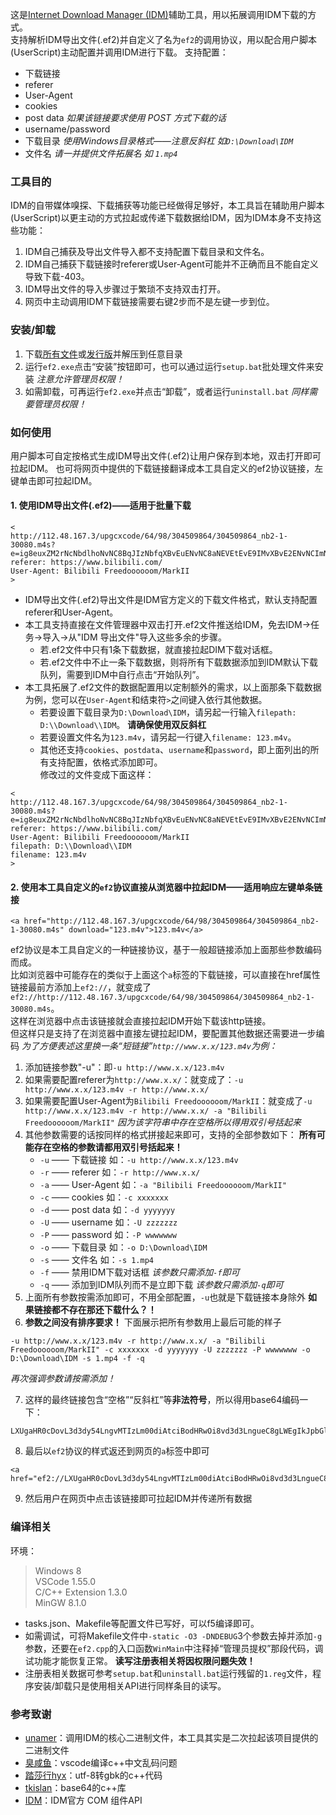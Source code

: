 这是[Internet Download Manager (IDM)](http://www.internetdownloadmanager.com/)辅助工具，用以拓展调用IDM下载的方式。  
支持解析IDM导出文件(.ef2)并自定义了名为`ef2`的调用协议，用以配合用户脚本(UserScript)主动配置并调用IDM进行下载。
支持配置：
   - 下载链接
   - referer
   - User-Agent
   - cookies
   - post data *如果该链接要求使用 POST 方式下载的话*
   - username/password
   - 下载目录 *使用Windows目录格式——注意反斜杠 如`D:\Download\IDM`*
   - 文件名 *请一并提供文件拓展名 如 `1.mp4`*

### 工具目的
IDM的自带媒体嗅探、下载捕获等功能已经做得足够好，本工具旨在辅助用户脚本(UserScript)以更主动的方式拉起或传递下载数据给IDM，因为IDM本身不支持这些功能：
   1. IDM自己捕获及导出文件导入都不支持配置下载目录和文件名。
   2. IDM自己捕获下载链接时referer或User-Agent可能并不正确而且不能自定义导致下载-403。
   3. IDM导出文件的导入步骤过于繁琐不支持双击打开。
   4. 网页中主动调用IDM下载链接需要右键2步而不是左键一步到位。  


### 安装/卸载
1. 下载[所有文件](https://github.com/MotooriKashin/ef2/archive/master.zip)或[发行版](https://github.com/MotooriKashin/ef2/releases/download/v0.2/ef2.zip)并解压到任意目录
2. 运行`ef2.exe`点击“安装”按钮即可，也可以通过运行`setup.bat`批处理文件来安装 *注意允许管理员权限！*
3. 如需卸载，可再运行`ef2.exe`并点击“卸载”，或者运行`uninstall.bat` *同样需要管理员权限！*

### 如何使用
用户脚本可自定按格式生成IDM导出文件(.ef2)让用户保存到本地，双击打开即可拉起IDM。
也可将网页中提供的下载链接翻译成本工具自定义的ef2协议链接，左键单击即可拉起IDM。
#### 1. 使用IDM导出文件(.ef2)——适用于批量下载
```
<
http://112.48.167.3/upgcxcode/64/98/304509864/304509864_nb2-1-30080.m4s?e=ig8euxZM2rNcNbdlhoNvNC8BqJIzNbfqXBvEuENvNC8aNEVEtEvE9IMvXBvE2ENvNCImNEVEIj0Y2J_aug859IB_&uipk=5&nbs=1&deadline=1614744363&gen=playurlv2&os=bcache&oi=3086813462&trid=380d8edeb31f490da4218197dfa3324du&platform=android_i&upsig=7fa0207c16000f70b55a21fa6918e2b3&uparams=e,uipk,nbs,deadline,gen,os,oi,trid,platform&cdnid=6743&mid=49811844&orderid=0,3&logo=80000000
referer: https://www.bilibili.com/
User-Agent: Bilibili Freedoooooom/MarkII
>

```
   - IDM导出文件(.ef2)导出文件是IDM官方定义的下载文件格式，默认支持配置referer和User-Agent。
   - 本工具支持直接在文件管理器中双击打开.ef2文件推送给IDM，免去IDM->任务->导入->从"IDM 导出文件"导入这些多余的步骤。
      + 若.ef2文件中只有1条下载数据，就直接拉起DIM下载对话框。
      + 若.ef2文件中不止一条下载数据，则将所有下载数据添加到IDM默认下载队列，需要到IDM中自行点击“开始队列”。
   - 本工具拓展了.ef2文件的数据配置用以定制额外的需求，以上面那条下载数据为例，您可以在`User-Agent`和结束符`>`之间键入依行其他数据。
      + 若要设置下载目录为`D:\Download\IDM`，请另起一行输入`filepath: D:\\Download\\IDM`。 **请确保使用双反斜杠**
      + 若要设置文件名为`123.m4v`，请另起一行键入`filename: 123.m4v`。
      + 其他还支持`cookies`、`postdata`、`username`和`password`，即上面列出的所有支持配置，依格式添加即可。  
修改过的文件变成下面这样：
```
<
http://112.48.167.3/upgcxcode/64/98/304509864/304509864_nb2-1-30080.m4s?e=ig8euxZM2rNcNbdlhoNvNC8BqJIzNbfqXBvEuENvNC8aNEVEtEvE9IMvXBvE2ENvNCImNEVEIj0Y2J_aug859IB_&uipk=5&nbs=1&deadline=1614744363&gen=playurlv2&os=bcache&oi=3086813462&trid=380d8edeb31f490da4218197dfa3324du&platform=android_i&upsig=7fa0207c16000f70b55a21fa6918e2b3&uparams=e,uipk,nbs,deadline,gen,os,oi,trid,platform&cdnid=6743&mid=49811844&orderid=0,3&logo=80000000
referer: https://www.bilibili.com/
User-Agent: Bilibili Freedoooooom/MarkII
filepath: D:\\Download\\IDM
filename: 123.m4v
>

```
#### 2. 使用本工具自定义的`ef2`协议直接从浏览器中拉起IDM——适用响应左键单条链接
```
<a href="http://112.48.167.3/upgcxcode/64/98/304509864/304509864_nb2-1-30080.m4s" download="123.m4v">123.m4v</a>
```
ef2协议是本工具自定义的一种链接协议，基于一般超链接添加上面那些参数编码而成。  
比如浏览器中可能存在的类似于上面这个`a`标签的下载链接，可以直接在href属性链接最前方添加上`ef2://`，就变成了`ef2://http://112.48.167.3/upgcxcode/64/98/304509864/304509864_nb2-1-30080.m4s`。  
这样在浏览器中点击该链接就会直接拉起IDM开始下载该http链接。  
但这样只是支持了在浏览器中直接左键拉起IDM，要配置其他数据还需要进一步编码 *为了方便表述这里换一条“短链接”`http://www.x.x/123.m4v`为例：*
   1. 添加链接参数"-u"：即`-u http://www.x.x/123.m4v`  
   2. 如果需要配置referer为`http://www.x.x/`：就变成了：`-u http://www.x.x/123.m4v -r http://www.x.x/`
   3. 如果需要配置User-Agent为`Bilibili Freedoooooom/MarkII`：就变成了`-u http://www.x.x/123.m4v -r http://www.x.x/ -a "Bilibili Freedoooooom/MarkII"` *因为该字符串中存在空格所以得用双引号括起来*
   4. 其他参数需要的话按同样的格式拼接起来即可，支持的全部参数如下： **所有可能存在空格的参数请都用双引号括起来！**
       - `-u` —— 下载链接 如：`-u http://www.x.x/123.m4v`
       - `-r` —— referer 如：`-r http://www.x.x/`
       - `-a` —— User-Agent 如：`-a "Bilibili Freedoooooom/MarkII"`
       - `-c` —— cookies 如：`-c xxxxxxx`
       - `-d` —— post data 如：`-d yyyyyyy`
       - `-U` —— username 如：`-U zzzzzzz`
       - `-P` —— password 如：`-P wwwwwww`
       - `-o` —— 下载目录 如：`-o D:\Download\IDM`
       - `-s` —— 文件名 如：`-s 1.mp4`
       - `-f` —— 禁用IDM下载对话框 *该参数只需添加`-f`即可*
       - `-q` —— 添加到IDM队列而不是立即下载 *该参数只需添加`-q`即可*
   5. 上面所有参数按需添加即可，不用全部配置，`-u`也就是下载链接本身除外 **如果链接都不存在那还下载什么？！**
   6. **参数之间没有排序要求！** 下面展示把所有参数用上最后可能的样子
```
-u http://www.x.x/123.m4v -r http://www.x.x/ -a "Bilibili Freedoooooom/MarkII" -c xxxxxxx -d yyyyyyy -U zzzzzzz -P wwwwwww -o D:\Download\IDM -s 1.mp4 -f -q
```
*再次强调参数请按需添加！*

   7. 这样的最终链接包含“空格”“反斜杠”等**非法符号**，所以得用base64编码一下：
```
LXUgaHR0cDovL3d3dy54LngvMTIzLm00diAtciBodHRwOi8vd3d3LngueC8gLWEgIkJpbGliaWxpIEZyZWVkb29vb29vbS9NYXJrSUkiIC1jIHh4eHh4eHggLWQgeXl5eXl5eSAtVSB6enp6enp6IC1QIHd3d3d3d3cgLW8gRDpcRG93bmxvYWRcSURNIC1zIDEubXA0IC1mIC1x
```

   8. 最后以`ef2`协议的样式返还到网页的`a`标签中即可  
```
<a href="ef2://LXUgaHR0cDovL3d3dy54LngvMTIzLm00diAtciBodHRwOi8vd3d3LngueC8gLWEgIkJpbGliaWxpIEZyZWVkb29vb29vbS9NYXJrSUkiIC1jIHh4eHh4eHggLWQgeXl5eXl5eSAtVSB6enp6enp6IC1QIHd3d3d3d3cgLW8gRDpcRG93bmxvYWRcSURNIC1zIDEubXA0IC1mIC1x">1.mp4</a>
```
   9. 然后用户在网页中点击该链接即可拉起IDM并传递所有数据

### 编译相关
环境：
> Windows 8  
> VSCode 1.55.0  
> C/C++ Extension 1.3.0  
> MinGW  8.1.0

- tasks.json、Makefile等配置文件已写好，可以f5编译即可。
- 如需调试，可将Makefile文件中`-static -O3 -DNDEBUG`3个参数去掉并添加`-g`参数，还要在`ef2.cpp`的入口函数`WinMain`中注释掉“管理员提权”那段代码，调试功能才能恢复正常。 **读写注册表相关将因权限问题失效！**
- 注册表相关数据可参考`setup.bat`和`uninstall.bat`运行残留的`1.reg`文件，程序安装/卸载只是使用相关API进行同样条目的读写。

### 参考致谢
- [unamer](https://github.com/unamer/IDMHelper)：调用IDM的核心二进制文件，本工具其实是二次拉起该项目提供的二进制文件
- [臭咸鱼](https://www.cnblogs.com/chouxianyu/p/11249810.html)：vscode编译c++中文乱码问题
- [踏莎行hyx](https://blog.csdn.net/u012234115/article/details/83186386)：utf-8转gbk的c++代码
- [tkislan](https://github.com/tkislan/base64)：base64的c++库  
- [IDM](http://www.internetdownloadmanager.com/support/idm_api.html)：IDM官方 COM 组件API